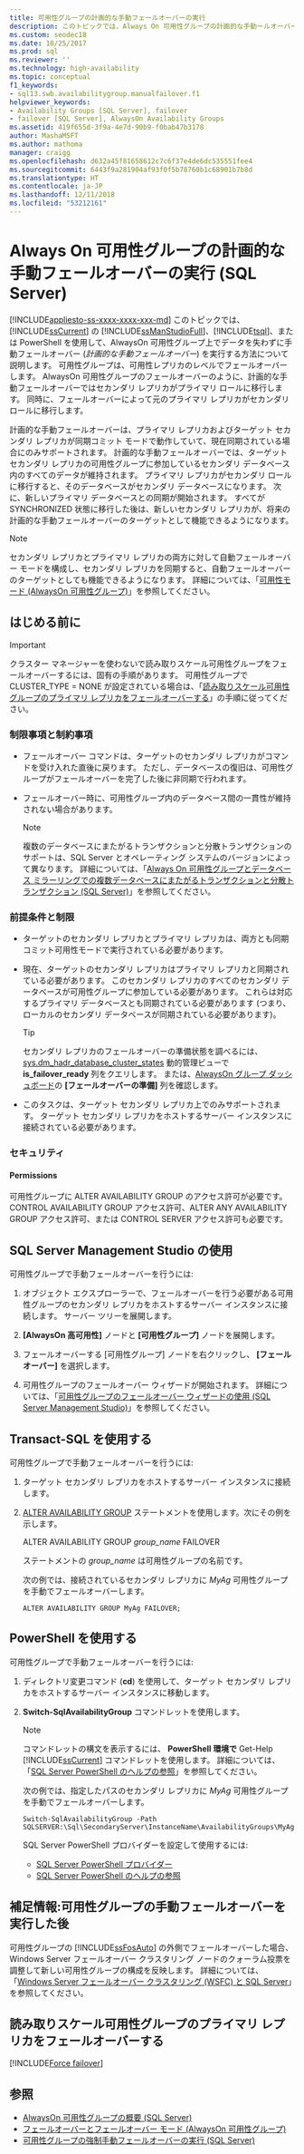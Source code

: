 ```yaml
---
title: 可用性グループの計画的な手動フェールオーバーの実行
description: このトピックでは、Always On 可用性グループの計画的な手動ールオーバーを実行する方法について説明します。
ms.custom: seodec18
ms.date: 10/25/2017
ms.prod: sql
ms.reviewer: ''
ms.technology: high-availability
ms.topic: conceptual
f1_keywords:
- sql13.swb.availabilitygroup.manualfailover.f1
helpviewer_keywords:
- Availability Groups [SQL Server], failover
- failover [SQL Server], AlwaysOn Availability Groups
ms.assetid: 419f655d-3f9a-4e7d-90b9-f0bab47b3178
author: MashaMSFT
ms.author: mathoma
manager: craigg
ms.openlocfilehash: d632a45f81658612c7c6f37e4de6dc535551fee4
ms.sourcegitcommit: 6443f9a281904af93f0f5b78760b1c68901b7b8d
ms.translationtype: HT
ms.contentlocale: ja-JP
ms.lasthandoff: 12/11/2018
ms.locfileid: "53212161"
---
```

# <a name="perform-a-planned-manual-failover-of-an-always-on-availability-group-sql-server"></a>Always On 可用性グループの計画的な手動フェールオーバーの実行 (SQL Server)
[!INCLUDE[appliesto-ss-xxxx-xxxx-xxx-md](../../../includes/appliesto-ss-xxxx-xxxx-xxx-md.md)]
このトピックでは、[!INCLUDE[ssCurrent](../../../includes/sscurrent-md.md)] の [!INCLUDE[ssManStudioFull](../../../includes/ssmanstudiofull-md.md)]、[!INCLUDE[tsql](../../../includes/tsql-md.md)]、または PowerShell を使用して、AlwaysOn 可用性グループ上でデータを失わずに手動フェールオーバー (*計画的な手動フェールオーバー*) を実行する方法について説明します。 可用性グループは、可用性レプリカのレベルでフェールオーバーします。 AlwaysOn 可用性グループのフェールオーバーのように、計画的な手動フェールオーバーではセカンダリ レプリカがプライマリ ロールに移行します。 同時に、フェールオーバーによって元のプライマリ レプリカがセカンダリ ロールに移行します。  
  
計画的な手動フェールオーバーは、プライマリ レプリカおよびターゲット セカンダリ レプリカが同期コミット モードで動作していて、現在同期されている場合にのみサポートされます。 計画的な手動フェールオーバーでは、ターゲット セカンダリ レプリカの可用性グループに参加しているセカンダリ データベース内のすべてのデータが維持されます。 プライマリ レプリカがセカンダリ ロールに移行すると、そのデータベースがセカンダリ データベースになります。 次に、新しいプライマリ データベースとの同期が開始されます。 すべてが SYNCHRONIZED 状態に移行した後は、新しいセカンダリ レプリカが、将来の計画的な手動フェールオーバーのターゲットとして機能できるようになります。  
  
> [!NOTE]  
>  セカンダリ レプリカとプライマリ レプリカの両方に対して自動フェールオーバー モードを構成し、セカンダリ レプリカを同期すると、自動フェールオーバーのターゲットとしても機能できるようになります。 詳細については、「[可用性モード &#40;AlwaysOn 可用性グループ&#41;](../../../database-engine/availability-groups/windows/availability-modes-always-on-availability-groups.md)」を参照してください。  
   
##  <a name="BeforeYouBegin"></a> はじめる前に 

>[!IMPORTANT]
>クラスター マネージャーを使わないで読み取りスケール可用性グループをフェールオーバーするには、固有の手順があります。 可用性グループで CLUSTER_TYPE = NONE が設定されている場合は、「[読み取りスケール可用性グループのプライマリ レプリカをフェールオーバーする](#fail-over-the-primary-replica-on-a-read-scale-availability-group)」の手順に従ってください。

###  <a name="Restrictions"></a> 制限事項と制約事項 
  
- フェールオーバー コマンドは、ターゲットのセカンダリ レプリカがコマンドを受け入れた直後に戻ります。 ただし、データベースの復旧は、可用性グループがフェールオーバーを完了した後に非同期で行われます。 
- フェールオーバー時に、可用性グループ内のデータベース間の一貫性が維持されない場合があります。 
  
    > [!NOTE] 
    >  複数のデータベースにまたがるトランザクションと分散トランザクションのサポートは、SQL Server とオペレーティング システムのバージョンによって異なります。 詳細については、「[Always On 可用性グループとデータベース ミラーリングでの複数データベースにまたがるトランザクションと分散トランザクション &#40;SQL Server&#41;](../../../database-engine/availability-groups/windows/transactions-always-on-availability-and-database-mirroring.md)」を参照してください。 
  
###  <a name="Prerequisites"></a> 前提条件と制限 
  
-   ターゲットのセカンダリ レプリカとプライマリ レプリカは、両方とも同期コミット可用性モードで実行されている必要があります。 
-   現在、ターゲットのセカンダリ レプリカはプライマリ レプリカと同期されている必要があります。 このセカンダリ レプリカのすべてのセカンダリ データベースが可用性グループに参加している必要があります。 これらは対応するプライマリ データベースとも同期されている必要があります (つまり、ローカルのセカンダリ データベースが同期されている必要があります)。 
  
    > [!TIP] 
    >  セカンダリ レプリカのフェールオーバーの準備状態を調べるには、[sys.dm_hadr_database_cluster_states](../../../relational-databases/system-dynamic-management-views/sys-dm-hadr-database-replica-cluster-states-transact-sql.md) 動的管理ビューで **is_failover_ready** 列をクエリします。 または、[AlwaysOn グループ ダッシュボード](../../../database-engine/availability-groups/windows/use-the-always-on-dashboard-sql-server-management-studio.md)の **[フェールオーバーの準備]** 列を確認します。 
-   このタスクは、ターゲット セカンダリ レプリカ上でのみサポートされます。 ターゲット セカンダリ レプリカをホストするサーバー インスタンスに接続されている必要があります。 
  
###  <a name="Security"></a> セキュリティ 
  
####  <a name="Permissions"></a> Permissions 
 可用性グループに ALTER AVAILABILITY GROUP のアクセス許可が必要です。 CONTROL AVAILABILITY GROUP アクセス許可、ALTER ANY AVAILABILITY GROUP アクセス許可、または CONTROL SERVER アクセス許可も必要です。 
  
##  <a name="SSMSProcedure"></a> SQL Server Management Studio の使用 
 可用性グループで手動フェールオーバーを行うには: 
  
1. オブジェクト エクスプローラーで、フェールオーバーを行う必要がある可用性グループのセカンダリ レプリカをホストするサーバー インスタンスに接続します。 サーバー ツリーを展開します。 
  
2. **[AlwaysOn 高可用性]** ノードと **[可用性グループ]** ノードを展開します。 
  
3. フェールオーバーする [可用性グループ] ノードを右クリックし、 **[フェールオーバー]** を選択します。 
  
4. 可用性グループのフェールオーバー ウィザードが開始されます。 詳細については、「[可用性グループのフェールオーバー ウィザードの使用 &#40;SQL Server Management Studio&#41;](../../../database-engine/availability-groups/windows/use-the-fail-over-availability-group-wizard-sql-server-management-studio.md)」を参照してください。 
  
##  <a name="TsqlProcedure"></a> Transact-SQL を使用する 
 可用性グループで手動フェールオーバーを行うには: 
  
1. ターゲット セカンダリ レプリカをホストするサーバー インスタンスに接続します。 
  
2. [ALTER AVAILABILITY GROUP](../../../t-sql/statements/alter-availability-group-transact-sql.md) ステートメントを使用します。次にその例を示します。 
  
     ALTER AVAILABILITY GROUP *group_name* FAILOVER 
  
     ステートメントの *group_name* は可用性グループの名前です。 
  
     次の例では、接続されているセカンダリ レプリカに *MyAg* 可用性グループを手動でフェールオーバーします。 
  
    ```  
    ALTER AVAILABILITY GROUP MyAg FAILOVER;  
    ```  
  
##  <a name="PowerShellProcedure"></a> PowerShell を使用する 
 可用性グループで手動フェールオーバーを行うには: 
  
1. ディレクトリ変更コマンド (**cd**) を使用して、ターゲット セカンダリ レプリカをホストするサーバー インスタンスに移動します。 
  
2. **Switch-SqlAvailabilityGroup** コマンドレットを使用します。 
  
    > [!NOTE] 
    >  コマンドレットの構文を表示するには、 **PowerShell 環境で** Get-Help [!INCLUDE[ssCurrent](../../../includes/sscurrent-md.md)] コマンドレットを使用します。 詳細については、「[SQL Server PowerShell のヘルプの参照](../../../relational-databases/scripting/get-help-sql-server-powershell.md)」を参照してください。 
  
     次の例では、指定したパスのセカンダリ レプリカに *MyAg* 可用性グループを手動でフェールオーバーします。 
  
    ```  
    Switch-SqlAvailabilityGroup -Path SQLSERVER:\Sql\SecondaryServer\InstanceName\AvailabilityGroups\MyAg  
    ```  
  
    SQL Server PowerShell プロバイダーを設定して使用するには: 
  
    -   [SQL Server PowerShell プロバイダー](../../../relational-databases/scripting/sql-server-powershell-provider.md) 
    -   [SQL Server PowerShell のヘルプの参照](../../../relational-databases/scripting/get-help-sql-server-powershell.md) 

##  <a name="FollowUp"></a> 補足情報:可用性グループの手動フェールオーバーを実行した後 
 可用性グループの [!INCLUDE[ssFosAuto](../../../includes/ssfosauto-md.md)] の外側でフェールオーバーした場合、Windows Server フェールオーバー クラスタリング ノードのクォーラム投票を調整して新しい可用性グループの構成を反映します。 詳細については、「[Windows Server フェールオーバー クラスタリング &#40;WSFC&#41; と SQL Server](../../../sql-server/failover-clusters/windows/windows-server-failover-clustering-wsfc-with-sql-server.md)」を参照してください。 

<a name = "ReadScaleOutOnly"><a/>

## <a name="fail-over-the-primary-replica-on-a-read-scale-availability-group"></a>読み取りスケール可用性グループのプライマリ レプリカをフェールオーバーする

[!INCLUDE[Force failover](../../../includes/ss-force-failover-read-scale-out.md)]

## <a name="see-also"></a>参照 

 * [AlwaysOn 可用性グループの概要 &#40;SQL Server&#41;](../../../database-engine/availability-groups/windows/overview-of-always-on-availability-groups-sql-server.md) 
 * [フェールオーバーとフェールオーバー モード &#40;AlwaysOn 可用性グループ&#41;](../../../database-engine/availability-groups/windows/failover-and-failover-modes-always-on-availability-groups.md) 
 * [可用性グループの強制手動フェールオーバーの実行 &#40;SQL Server&#41;](../../../database-engine/availability-groups/windows/perform-a-forced-manual-failover-of-an-availability-group-sql-server.md) 
  
  
